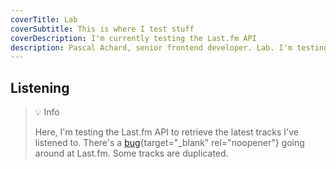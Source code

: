 ```yaml
---
coverTitle: Lab
coverSubtitle: This is where I test stuff
coverDescription: I'm currently testing the Last.fm API
description: Pascal Achard, senior frontend developer. Lab. I'm testing the Last.fm api.
---
```


## Listening <Icon class='text-2xl text-primary' name="brandico:lastfm"></Icon>

> <span class="mr-2">💡</span>  <span class="font-rubik-medium font-medium text-primary">Info</span>
>
> Here, I'm testing the Last.fm API to retrieve the latest tracks I've listened to. 
> There's a [bug](https://www.last.fm/tag/duplicate+scrobbles+bug/shoutbox){target="_blank" rel="noopener"} going around at Last.fm. Some tracks are duplicated.



